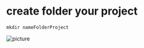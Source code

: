 # create  folder your project
```
mkdir nameFolderProject 
```
![picture](praxis/touchfileREADMI.jpg)